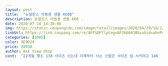 ```yaml
---
layout: post 
title:  "뉴발란스 아동용 샌들 K608" 
description: 뉴발란스 아동용 샌들 K60 ..
date: 2020-07-18 14:30:06 
img: https://static.coupangcdn.com/image/retail/images/2020/04/29/18/2/060529d8-88f9-4a69-828a-f9c005d339e4.jpg 
linkUrl: https://link.coupang.com/re/AFFSDP?lptag=AF3600438&subid=ahnPublicAsk&pageKey=1796002109&itemId=2661077306&vendorItemId=70638232983&traceid=V0-113-e0ebd697cd55e456 
categories: [1005] 
color: 9E9D24 
price: 28930 
author: Ask View Shop 
cont:  "22개월 평소 130 사이즈 신는데 이제부터 사는 신발은 사이즈 업 시키려고 140  샀어요.<br/><br/>그리고 지금까지 산 신발중에 가장 가벼워서 좋아요.<br/><br/>디자인도 귀엽구 색감도 파스텔톤이라 넘 이뻤어용<br/>만져보면 밑창 전체가 폭신해요.<br/><br/>말랑은 아니고 단단한데 폭신한 느낌.<br/>.<br/><br/>망설이지않고 구매하길 잘한거같아요<br/>못신을 정도는 아니고 아가가 편한지 잘 신고 뛰어다니네요.<br/><br/>민망함은 저의 몫ㅋㅋ<br/>발 실사이즈는 125130 사이에요.<br/><br/>발 실측 14센치 26개월 아가 신기려고 샀어요<br/>벨크로 하면 신고 다닐만해요.<br/><br/>신발 엄청 가벼워요.<br/><br/>쌤들한테 신발 보여주면서 자랑해요ㅋㅋ<br/>아이가 좋아하고 잘 신고다녀서 만족합니다<br/>어제 배송받구 오늘 유치원에 바로 신고 갔어요 저희딸이 너무 좋아하네요<br/>예쁘게 신기려면 정사이즈 사야할것 같아요.<br/><br/>울애기가 넘 좋아해서 아침마다 어린이집 입구에서<br/>작다는 평이 많아서 한치수 업해서 150 샀는데 좀 크네요.<br/><br/>조금 크지만 못신을 정도는 아니에요.<br/><br/>" 
---
```

